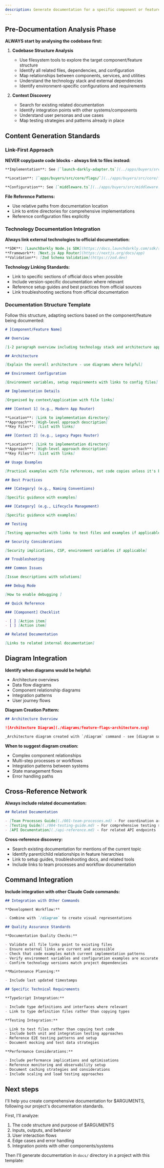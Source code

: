 ```yaml
---
description: Generate documentation for a specific component or feature.
---
```


## Pre-Documentation Analysis Phase

**ALWAYS start by analysing the codebase first:**

1. **Codebase Structure Analysis**
   - Use filesystem tools to explore the target component/feature structure
   - Identify all related files, dependencies, and configuration
   - Map relationships between components, services, and utilities
   - Understand the technology stack and external dependencies
   - Identify environment-specific configurations and requirements

2. **Context Discovery**
   - Search for existing related documentation
   - Identify integration points with other systems/components
   - Understand user personas and use cases
   - Map testing strategies and patterns already in place

## Content Generation Standards

### Link-First Approach

**NEVER copy/paste code blocks - always link to files instead:**

```markdown
**Implementation**: See [`launch-darkly-adapter.ts`](../apps/buyers/src/core/flags/launch-darkly-adapter.ts)

**Location**: [`apps/buyers/src/core/flags/`](../apps/buyers/src/core/flags/)

**Configuration**: See [`middleware.ts`](../apps/buyers/src/middleware.ts)
```

**File Reference Patterns:**

- Use relative paths from documentation location
- Link to entire directories for comprehensive implementations
- Reference configuration files explicitly

### Technology Documentation Integration

**Always link external technologies to official documentation:**

```markdown
**SDK**: [LaunchDarkly Node.js SDK](https://docs.launchdarkly.com/sdk/server-side/node-js)
**Framework**: [Next.js App Router](https://nextjs.org/docs/app)
**Validation**: [Zod Schema Validation](https://zod.dev)
```

**Technology Linking Standards:**

- Link to specific sections of official docs when possible
- Include version-specific documentation where relevant
- Reference setup guides and best practices from official sources
- Link troubleshooting sections from official documentation

### Documentation Structure Template

Follow this structure, adapting sections based on the component/feature being documented:

```markdown
# [Component/Feature Name]

## Overview

[1-2 paragraph overview including technology stack and architecture approach]

## Architecture

[Explain the overall architecture - use diagrams where helpful]

## Environment Configuration

[Environment variables, setup requirements with links to config files]

## Implementation Details

[Organised by context/application with file links]

### [Context 1] (e.g., Modern App Router)

**Location**: [Link to implementation directory]
**Approach**: [High-level approach description]
**Key Files**: [List with links]

### [Context 2] (e.g., Legacy Pages Router)

**Location**: [Link to implementation directory]
**Approach**: [High-level approach description]
**Key Files**: [List with links]

## Usage Examples

[Practical examples with file references, not code copies unless it's better to keep them here as they will change too often]

## Best Practices

### [Category] (e.g., Naming Conventions)

[Specific guidance with examples]

### [Category] (e.g., Lifecycle Management)

[Specific guidance with examples]

## Testing

[Testing approaches with links to test files and examples if applicable]

## Security Considerations

[Security implications, CSP, environment variables if applicable]

## Troubleshooting

### Common Issues

[Issue descriptions with solutions]

### Debug Mode

[How to enable debugging ]

## Quick Reference

### [Component] Checklist

- [ ] [Action item]
- [ ] [Action item]

## Related Documentation

[Links to related internal documentation]
```

## Diagram Integration

**Identify when diagrams would be helpful:**

- Architecture overviews
- Data flow diagrams
- Component relationship diagrams
- Integration patterns
- User journey flows

**Diagram Creation Pattern:**

```markdown
## Architecture Overview

![Architecture Diagram](./diagrams/feature-flags-architecture.svg)

_Architecture diagram created with `/diagram` command - see [diagram source](./diagrams/feature-flags-architecture.md)_
```

**When to suggest diagram creation:**

- Complex component relationships
- Multi-step processes or workflows
- Integration patterns between systems
- State management flows
- Error handling paths

## Cross-Reference Network

**Always include related documentation:**

```markdown
## Related Documentation

- [Team Processes Guide](./001-team-processes.md) - For coordination around feature rollouts
- [Testing Guide](./004-testing-guide.md) - For comprehensive testing strategies
- [API Documentation](./api-reference.md) - For related API endpoints
```

**Cross-reference discovery:**

- Search existing documentation for mentions of the current topic
- Identify parent/child relationships in feature hierarchies
- Link to setup guides, troubleshooting docs, and related tools
- Include links to team processes and workflow documentation

## Command Integration

**Include integration with other Claude Code commands:**

```markdown
## Integration with Other Commands

**Development Workflow:**

- Combine with `/diagram` to create visual representations

## Quality Assurance Standards

**Documentation Quality Checks:**

- Validate all file links point to existing files
- Ensure external links are current and accessible
- Check that code examples match current implementation patterns
- Verify environment variables and configuration examples are accurate
- Confirm technology versions match project dependencies

**Maintenance Planning:**

- Include last updated timestamps

## Specific Technical Requirements

**TypeScript Integration:**

- Include type definitions and interfaces where relevant
- Link to type definition files rather than copying types

**Testing Integration:**

- Link to test files rather than copying test code
- Include both unit and integration testing approaches
- Reference E2E testing patterns and setup
- Document mocking and test data strategies

**Performance Considerations:**

- Include performance implications and optimisations
- Reference monitoring and observability setup
- Document caching strategies and considerations
- Include scaling and load testing approaches
```

## Next steps

I'll help you create comprehensive documentation for $ARGUMENTS, following our project's documentation standards.

First, I'll analyze:

1. The code structure and purpose of $ARGUMENTS
2. Inputs, outputs, and behavior
3. User interaction flows
4. Edge cases and error handling
5. Integration points with other components/systems

Then I'll generate documentation in `docs/` directory in a project with this template:
